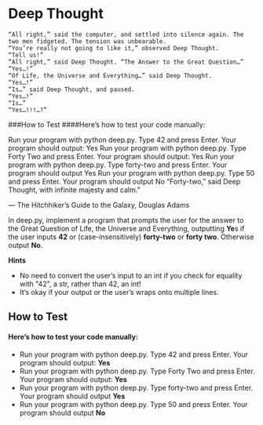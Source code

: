# Deep Thought
````
“All right,” said the computer, and settled into silence again. The two men fidgeted. The tension was unbearable.
“You’re really not going to like it,” observed Deep Thought.
“Tell us!”
“All right,” said Deep Thought. “The Answer to the Great Question…”
“Yes…!”
“Of Life, the Universe and Everything…” said Deep Thought.
“Yes…!”
“Is…” said Deep Thought, and paused.
“Yes…!”
“Is…”
“Yes…!!!…?”
````
###How to Test
####Here’s how to test your code manually:

Run your program with python deep.py. Type 42 and press Enter. Your program should output:
Yes 
Run your program with python deep.py. Type Forty Two and press Enter. Your program should output:
Yes
Run your program with python deep.py. Type forty-two and press Enter. Your program should output
Yes
Run your program with python deep.py. Type 50 and press Enter. Your program should output
No
“Forty-two,” said Deep Thought, with infinite majesty and calm.”

— The Hitchhiker’s Guide to the Galaxy, Douglas Adams

In deep.py, implement a program that prompts the user for the answer to the Great Question of Life, the Universe and Everything, outputting **Ye**s if the user inputs **42** or (case-insensitively) **forty-two** or **forty two**. Otherwise output **No**.

**Hints**
* No need to convert the user’s input to an int if you check for equality with "42", a str, rather than 42, an int!
* It’s okay if your output or the user’s wraps onto multiple lines.

## How to Test

#### Here’s how to test your code manually:

* Run your program with python deep.py. Type 42 and press Enter. Your program should output:
**Yes** 
* Run your program with python deep.py. Type Forty Two and press Enter. Your program should output:
**Yes**
* Run your program with python deep.py. Type forty-two and press Enter. Your program should output
**Yes**
* Run your program with python deep.py. Type 50 and press Enter. Your program should output
**No**

